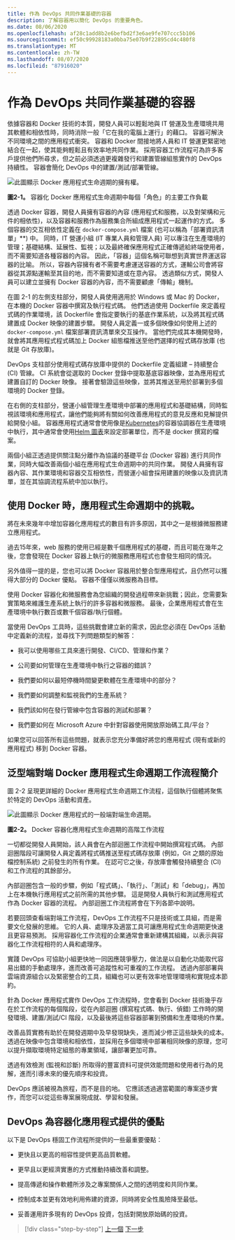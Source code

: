 ```yaml
---
title: 作為 DevOps 共同作業基礎的容器
description: 了解容器用以簡化 DevOps 的重要角色。
ms.date: 08/06/2020
ms.openlocfilehash: af28c1add8b2e6befbd2f3e6ae9fe707ccc5b106
ms.sourcegitcommit: ef50c99928183a0bba75e07b9f22895cd4c480f8
ms.translationtype: MT
ms.contentlocale: zh-TW
ms.lasthandoff: 08/07/2020
ms.locfileid: "87916020"
---
```

# <a name="containers-as-the-foundation-for-devops-collaboration"></a>作為 DevOps 共同作業基礎的容器

依據容器和 Docker 技術的本質，開發人員可以輕鬆地與 IT 營運及生產環境共用其軟體和相依性時，同時消除一般「它在我的電腦上運行」的藉口。 容器可解決不同環境之間的應用程式衝突。 容器和 Docker 間接地將人員和 IT 營運更緊密地結合在一起，使其能夠輕鬆且有效率地共同作業。 採用容器工作流程可為許多客戶提供他們所尋求，但之前必須透過更複雜發行和建置管線組態實作的 DevOps 持續性。 容器會簡化 DevOps 中的建置/測試/部署管線。

![此圖顯示 Docker 應用程式生命週期的擁有權。](./media/containers-foundation-for-devops-collaboration/persona-workloads-docker-container-lifecycle.png)

**圖2-1。** 容器化 Docker 應用程式生命週期中每個「角色」的主要工作負載

透過 Docker 容器，開發人員擁有容器的內容 (應用程式和服務，以及對架構和元件的相依性)，以及容器和服務作為服務集合所組成應用程式一起運作的方式。 多個容器的交互相依性定義在 `docker-compose.yml` 檔案 (也可以稱為「部署資訊清單」**) 中。 同時，IT 營運小組 (IT 專業人員和管理人員) 可以專注在生產環境的管理；基礎結構、延展性、監視；以及最終確保應用程式正確傳遞給終端使用者，而不需要知道各種容器的內容。 因此，「容器」這個名稱可聯想到真實世界運送容器的比喻。 所以，容器內容擁有者不需要考慮運送容器的方式，運輸公司會將容器從其源點運輸至其目的地，而不需要知道或在意內容。 透過類似方式，開發人員可以建立並擁有 Docker 容器的內容，而不需要顧慮「傳輸」機制。

在圖 2-1 的左側支柱部分，開發人員使用適用於 Windows 或 Mac 的 Docker，在本機的 Docker 容器中撰寫及執行程式碼。 他們透過使用 Dockerfile 來定義程式碼的作業環境，該 Dockerfile 會指定要執行的基底作業系統，以及將其程式碼建置成 Docker 映像的建置步驟。 開發人員定義一或多個映像如何使用上述的 `docker-compose.yml` 檔案部署資訊清單來交互操作。 當他們完成其本機開發時，就會將其應用程式程式碼加上 Docker 組態檔推送至他們選擇的程式碼存放庫 (也就是 Git 存放庫)。

DevOps 支柱部分使用程式碼存放庫中提供的 Dockerfile 定義組建 – 持續整合 (CI) 管線。 CI 系統會從選取的 Docker 登錄中提取基底容器映像，並為應用程式建置自訂的 Docker 映像。 接著會驗證這些映像，並將其推送至用於部署到多個環境的 Docker 登錄。

在右側的支柱部分，營運小組管理生產環境中部署的應用程式和基礎結構，同時監視該環境和應用程式，讓他們能夠將有關如何改善應用程式的意見反應和見解提供給開發小組。 容器應用程式通常會使用像是[Kubernetes](https://kubernetes.io/)的容器協調器在生產環境中執行，其中通常會使用[Helm 圖表](https://helm.sh/)來設定部署單位，而不是 docker 撰寫的檔案。

兩個小組正透過提供關注點分離作為協議的基礎平台 (Docker 容器) 進行共同作業，同時大幅改善兩個小組在應用程式生命週期中的共同作業。 開發人員擁有容器內容、其作業環境和容器交互相依性，而營運小組會採用建置的映像以及資訊清單，並在其協調流程系統中加以執行。

## <a name="challenges-in-the-application-life-cycle-when-using-docker"></a>使用 Docker 時，應用程式生命週期中的挑戰。

將在未來幾年中增加容器化應用程式的數目有許多原因，其中之一是根據微服務建立應用程式。

過去15年來，web 服務的使用已經是數千個應用程式的基礎，而且可能在幾年之後，您會發現在 Docker 容器上執行的微服務應用程式也會發生相同的情況。

另外值得一提的是，您也可以將 Docker 容器用於整合型應用程式，且仍然可以獲得大部分的 Docker 優點。 容器不僅僅以微服務為目標。

使用 Docker 容器化和微服務會為您組織的開發過程帶來新挑戰；因此，您需要紮實策略來維護生產系統上執行的許多容器和微服務。 最後，企業應用程式會在生產環境中執行數百或數千個容器/執行個體。

當使用 DevOps 工具時，這些挑戰會建立新的需求，因此您必須在 DevOps 活動中定義新的流程，並尋找下列問題類型的解答：

- 我可以使用哪些工具來進行開發、CI/CD、管理和作業？

- 公司要如何管理在生產環境中執行之容器的錯誤？

- 我們要如何以最短停機時間變更軟體在生產環境中的部分？

- 我們要如何調整和監視我們的生產系統？

- 我們該如何在發行管線中包含容器的測試和部署？

- 我們要如何在 Microsoft Azure 中針對容器使用開放原始碼工具/平台？

如果您可以回答所有這些問題，就表示您充分準備好將您的應用程式 (現有或新的應用程式) 移到 Docker 容器。

## <a name="introduction-to-a-generic-end-to-end-docker-application-life-cycle-workflow"></a>泛型端對端 Docker 應用程式生命週期工作流程簡介

圖 2-2 呈現更詳細的 Docker 應用程式生命週期工作流程，這個執行個體將聚焦於特定的 DevOps 活動和資產。

![此圖顯示 Docker 應用程式的一般端對端生命週期。](./media/containers-foundation-for-devops-collaboration/generic-end-to-enddpcker-app-life-cycle.png)

**圖2-2。** Docker 容器化應用程式生命週期的高階工作流程

一切都從開發人員開始，該人員會在內部迴圈工作流程中開始撰寫程式碼。 內部迴圈階段可讓開發人員定義將程式碼推送至程式碼存放庫 (例如，Git 之類的原始檔控制系統) 之前發生的所有作業。 在認可它之後，存放庫會觸發持續整合 (CI) 和工作流程的其餘部分。

內部迴圈包含一般的步驟，例如「程式碼」、「執行」、「測試」和「debug」，再加上在本機執行應用程式之前所需的其他步驟。 這是開發人員執行和測試應用程式作為 Docker 容器的流程。 內部迴圈工作流程將會在下列各節中說明。

若要回頭查看端對端工作流程，DevOps 工作流程不只是技術或工具組，而是需要文化發展的思維。 它的人員、處理序及適當工具可讓應用程式生命週期更快速且更容易預測。 採用容器化工作流程的企業通常會重新建構其組織，以表示與容器化工作流程相符的人員和處理序。

實踐 DevOps 可協助小組更快地一同因應競爭壓力，做法是以自動化功能取代容易出錯的手動處理序，進而改善可追蹤性和可重複的工作流程。 透過內部部署與雲端資源組合以及緊密整合的工具，組織也可以更有效率地管理環境和實現成本節約。

針為 Docker 應用程式實作 DevOps 工作流程時，您會看到 Docker 技術幾乎存在於工作流程的每個階段，從在內部迴圈 (撰寫程式碼、執行、偵錯) 工作時的開發環境、建置/測試/CI 階段，以及最後將這些容器部署到預備和生產環境的作業。

改善品質實務有助於在開發週期中及早發現缺失，進而減少修正這些缺失的成本。 透過在映像中包含環境和相依性，並採用在多個環境中部署相同映像的原理，您可以提升擷取環境特定組態的專業領域，讓部署更加可靠。

透過有效檢測 (監視和診斷) 所取得的豐富資料可提供效能問題和使用者行為的見解，進而引導未來的優先順序和投資。

DevOps 應該被視為旅程，而不是目的地。 它應該透過適當範圍的專案逐步實作，而您可以從這些專案展現成就、學習和發展。

## <a name="benefits-of-devops-for-containerized-applications"></a>DevOps 為容器化應用程式提供的優點

以下是 DevOps 穩固工作流程所提供的一些最重要優點：

- 更快且以更高的相容性提供更高品質軟體。

- 更早且以更經濟實惠的方式推動持續改善和調整。

- 提高傳遞和操作軟體所涉及之專案關係人之間的透明度和共同作業。

- 控制成本並更有效地利用佈建的資源，同時將安全性風險降至最低。

- 妥善運用許多現有的 DevOps 投資，包括對開放原始碼的投資。

>[!div class="step-by-step"]
>[上一個](index.md) 
>[下一步](../Microsoft-platform-tools-containerized-apps/index.md)
